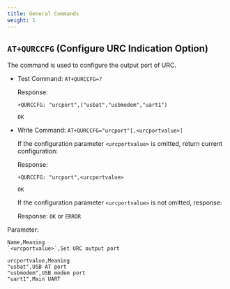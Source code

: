 ```yaml
---
title: General Commands
weight: 1
---
```


<!-- cspell:enableCompoundWords -->
<!-- cspell:words urc port -->

## `AT+QURCCFG` (Configure URC Indication Option)

The command is used to configure the output port of URC.

- Test Command: `AT+QURCCFG=?`

  Response:

  ```at
  +QURCCFG: "urcport",("usbat","usbmodem","uart1")

  OK
  ```

- Write Command: `AT+QURCCFG="urcport"[,<urcportvalue>]`

  If the configuration parameter `<urcportvalue>` is omitted, return current configuration:

  Response:

  ```at
  +QURCCFG: "urcport",<urcportvalue>

  OK
  ```

  If the configuration parameter `<urcportvalue>` is not omitted, response:

  Response: `OK` or `ERROR`

Parameter:

```csv
Name,Meaning
`<urcportvalue>`,Set URC output port
```

```csv
urcportvalue,Meaning
"usbat",USB AT port
"usbmodem",USB modem port
"uart1",Main UART
```
